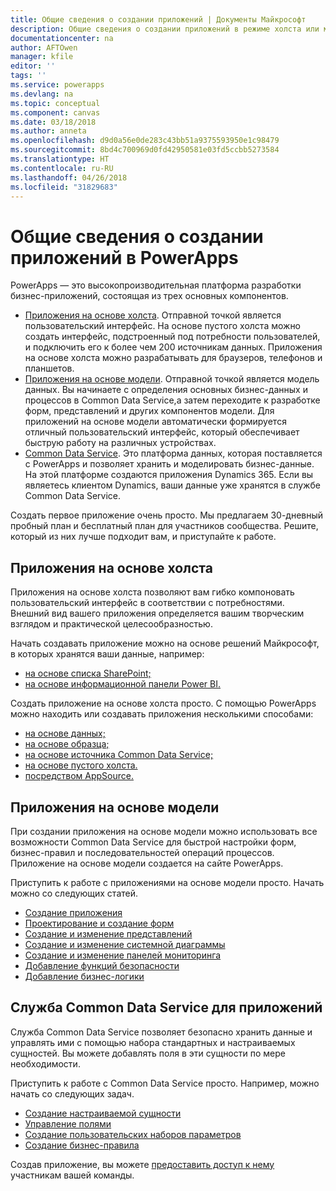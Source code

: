 ```yaml
---
title: Общие сведения о создании приложений | Документы Майкрософт
description: Общие сведения о создании приложений в режиме холста или модели и включении службы Common Data Service
documentationcenter: na
author: AFTOwen
manager: kfile
editor: ''
tags: ''
ms.service: powerapps
ms.devlang: na
ms.topic: conceptual
ms.component: canvas
ms.date: 03/18/2018
ms.author: anneta
ms.openlocfilehash: d9d0a56e0de283c43bb51a9375593950e1c98479
ms.sourcegitcommit: 8bd4c700969d0fd42950581e03fd5ccbb5273584
ms.translationtype: HT
ms.contentlocale: ru-RU
ms.lasthandoff: 04/26/2018
ms.locfileid: "31829683"
---
```

# <a name="overview-of-creating-apps-in-powerapps"></a>Общие сведения о создании приложений в PowerApps
PowerApps — это высокопроизводительная платформа разработки бизнес-приложений, состоящая из трех основных компонентов.

- [Приложения на основе холста](canvas-apps/getting-started.md). Отправной точкой является пользовательский интерфейс. На основе пустого холста можно создать интерфейс, подстроенный под потребности пользователей, и подключить его к более чем 200 источникам данных. Приложения на основе холста можно разрабатывать для браузеров, телефонов и планшетов.
- [Приложения на основе модели](model-driven-apps/model-driven-app-overview.md). Отправной точкой является модель данных. Вы начинаете с определения основных бизнес-данных и процессов в Common Data Service,а затем переходите к разработке форм, представлений и других компонентов модели. Для приложений на основе модели автоматически формируется отличный пользовательский интерфейс, который обеспечивает быструю работу на различных устройствах.
- [Common Data Service](common-data-service/data-platform-intro.md). Это платформа данных, которая поставляется с PowerApps и позволяет хранить и моделировать бизнес-данные. На этой платформе создаются приложения Dynamics 365. Если вы являетесь клиентом Dynamics, ваши данные уже хранятся в службе Common Data Service.

Создать первое приложение очень просто. Мы предлагаем 30-дневный пробный план и бесплатный план для участников сообщества. Решите, который из них лучше подходит вам, и приступайте к работе.

## <a name="canvas-apps"></a>Приложения на основе холста
Приложения на основе холста позволяют вам гибко компоновать пользовательский интерфейс в соответствии с потребностями. Внешний вид вашего приложения определяется вашим творческим взглядом и практической целесообразностью.

Начать создавать приложение можно на основе решений Майкрософт, в которых хранятся ваши данные, например:

- [на основе списка SharePoint;](canvas-apps/generate-app-from-sharepoint-list-interface.md)
- [на основе информационной панели Power BI.](canvas-apps/embed-powerapps-powerbi.md)

Создать приложение на основе холста просто. С помощью PowerApps можно находить или создавать приложения несколькими способами:

- [на основе данных;](canvas-apps/app-from-sharepoint.md)
- [на основе образца;](canvas-apps/open-and-run-a-sample-app.md)
- [на основе источника Common Data Service;](canvas-apps/data-platform-create-app.md)
- [на основе пустого холста.](canvas-apps/data-platform-create-app-scratch.md)
- [посредством AppSource.](../user/app-source.md)

## <a name="model-driven-apps"></a>Приложения на основе модели
При создании приложения на основе модели можно использовать все возможности Common Data Service для быстрой настройки форм, бизнес-правил и последовательностей операций процессов. Приложение на основе модели создается на сайте PowerApps.

Приступить к работе с приложениями на основе модели просто. Начать можно со следующих статей.

- [Создание приложения](https://docs.microsoft.com/en-us/dynamics365/customer-engagement/customize/create-edit-app)
- [Проектирование и создание форм](https://docs.microsoft.com/dynamics365/customer-engagement/customize/create-design-forms)
- [Создание и изменение представлений](https://docs.microsoft.com/dynamics365/customer-engagement/customize/create-edit-views)
- [Создание и изменение системной диаграммы](https://docs.microsoft.com/dynamics365/customer-engagement/customize/create-edit-system-chart)
- [Создание и изменение панелей мониторинга](https://docs.microsoft.com/dynamics365/customer-engagement/customize/create-edit-dashboards)
- [Добавление функций безопасности](https://docs.microsoft.com/dynamics365/customer-engagement/customize/manage-access-apps-security-roles)
- [Добавление бизнес-логики](https://docs.microsoft.com/dynamics365/customer-engagement/customize/guide-staff-through-common-tasks-processes)

## <a name="common-data-service-for-apps"></a>Служба Common Data Service для приложений
Служба Common Data Service позволяет безопасно хранить данные и управлять ими с помощью набора стандартных и настраиваемых сущностей. Вы можете добавлять поля в эти сущности по мере необходимости.

Приступить к работе с Common Data Service просто. Например, можно начать со следующих задач.
- [Создание настраиваемой сущности](common-data-service/data-platform-create-entity.md)
- [Управление полями](common-data-service/data-platform-manage-fields.md)
- [Создание пользовательских наборов параметров](common-data-service/custom-picklists.md)
- [Создание бизнес-правила](https://docs.microsoft.com/dynamics365/customer-engagement/customize/create-business-rules-recommendations-apply-logic-form)

Создав приложение, вы можете [предоставить доступ к нему](canvas-apps/share-app.md) участникам вашей команды.




